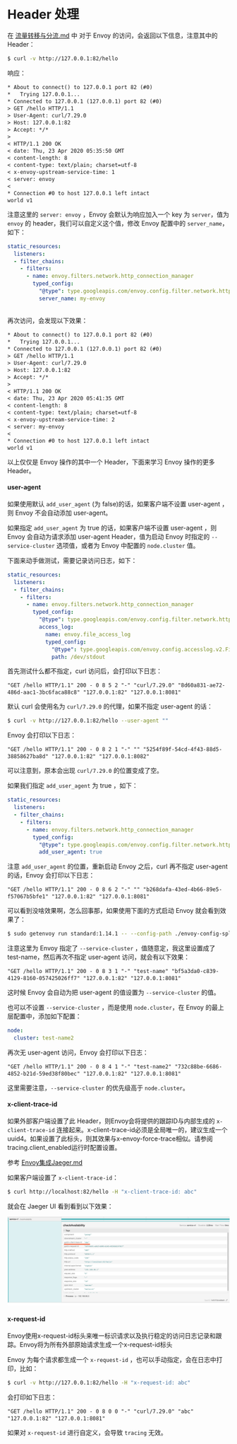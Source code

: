 # Header 处理



在 [流量转移与分流.md](流量转移与分流.md) 中  对于 Envoy 的访问，会返回以下信息，注意其中的 Header：

```bash
$ curl -v http://127.0.0.1:82/hello
```

响应：

```
* About to connect() to 127.0.0.1 port 82 (#0)
*   Trying 127.0.0.1...
* Connected to 127.0.0.1 (127.0.0.1) port 82 (#0)
> GET /hello HTTP/1.1
> User-Agent: curl/7.29.0
> Host: 127.0.0.1:82
> Accept: */*
> 
< HTTP/1.1 200 OK
< date: Thu, 23 Apr 2020 05:35:50 GMT
< content-length: 8
< content-type: text/plain; charset=utf-8
< x-envoy-upstream-service-time: 1
< server: envoy
< 
* Connection #0 to host 127.0.0.1 left intact
world v1
```

注意这里的 `server: envoy` ，Envoy 会默认为响应加入一个 key 为 `server`，值为 `envoy` 的 header，我们可以自定义这个值，修改 Envoy 配置中的 `server_name`，如下：

```yaml
static_resources:
  listeners:
  - filter_chains:
    - filters:
      - name: envoy.filters.network.http_connection_manager
        typed_config:
          "@type": type.googleapis.com/envoy.config.filter.network.http_connection_manager.v2.HttpConnectionManager
          server_name: my-envoy
         
```

再次访问，会发现以下效果：

```
* About to connect() to 127.0.0.1 port 82 (#0)
*   Trying 127.0.0.1...
* Connected to 127.0.0.1 (127.0.0.1) port 82 (#0)
> GET /hello HTTP/1.1
> User-Agent: curl/7.29.0
> Host: 127.0.0.1:82
> Accept: */*
> 
< HTTP/1.1 200 OK
< date: Thu, 23 Apr 2020 05:41:35 GMT
< content-length: 8
< content-type: text/plain; charset=utf-8
< x-envoy-upstream-service-time: 2
< server: my-envoy
< 
* Connection #0 to host 127.0.0.1 left intact
world v1
```



以上仅仅是 Envoy 操作的其中一个 Header，下面来学习 Envoy 操作的更多 Header。



#### user-agent

如果使用默认 `add_user_agent` (为 false)的话，如果客户端不设置 user-agent ，则 Envoy 不会自动添加 user-agent。

如果指定 `add_user_agent` 为 true 的话，如果客户端不设置 user-agent ，则 Envoy 会自动为请求添加 user-agent Header，值为启动 Envoy 时指定的 `--service-cluster` 选项值，或者为 Envoy 中配置的 `node.cluster` 值。

下面来动手做测试，需要记录访问日志，如下：

```yaml
static_resources:
  listeners:
  - filter_chains:
    - filters:
      - name: envoy.filters.network.http_connection_manager
        typed_config:
          "@type": type.googleapis.com/envoy.config.filter.network.http_connection_manager.v2.HttpConnectionManager
          access_log:
            name: envoy.file_access_log
            typed_config:
              "@type": type.googleapis.com/envoy.config.accesslog.v2.FileAccessLog
              path: /dev/stdout
```

首先测试什么都不指定，curl 访问后，会打印以下日志：

```
"GET /hello HTTP/1.1" 200 - 0 8 5 2 "-" "curl/7.29.0" "8d60a831-ae72-486d-aac1-3bc6faca88c8" "127.0.0.1:82" "127.0.0.1:8081"
```

默认 curl 会使用名为 `curl/7.29.0` 的代理，如果不指定 user-agent 的话：

```bash
$ curl -v http://127.0.0.1:82/hello --user-agent ""
```

Envoy 会打印以下日志：

```
"GET /hello HTTP/1.1" 200 - 0 8 2 1 "-" "" "5254f89f-54cd-4f43-88d5-38858627ba8d" "127.0.0.1:82" "127.0.0.1:8082"
```

可以注意到，原本会出现 `curl/7.29.0` 的位置变成了空。

如果我们指定 `add_user_agent` 为 true ，如下：

```yaml
static_resources:
  listeners:
  - filter_chains:
    - filters:
      - name: envoy.filters.network.http_connection_manager
        typed_config:
          "@type": type.googleapis.com/envoy.config.filter.network.http_connection_manager.v2.HttpConnectionManager
          add_user_agent: true
```

注意 `add_user_agent` 的位置，重新启动 Envoy 之后，curl 再不指定 user-agent 的话，Envoy 会打印以下日志：

```
"GET /hello HTTP/1.1" 200 - 0 8 6 2 "-" "" "b268dafa-43ed-4b66-89e5-f57067b5bfe1" "127.0.0.1:82" "127.0.0.1:8081"
```

可以看到没啥效果啊，怎么回事那，如果使用下面的方式启动 Envoy 就会看到效果了：

```bash
$ sudo getenvoy run standard:1.14.1 -- --config-path ./envoy-config-splitting.yaml --service-cluster test-name
```

注意这里为 Envoy 指定了 `--service-cluster` ，值随意定，我这里设置成了 test-name，然后再次不指定  user-agent 访问，就会有以下效果：

```
"GET /hello HTTP/1.1" 200 - 0 8 3 1 "-" "test-name" "bf5a3da0-c839-4129-8160-057425026ff7" "127.0.0.1:82" "127.0.0.1:8081"
```

这时候 Envoy 会自动为把 user-agent 的值设置为 `--service-cluster` 的值。

也可以不设置 `--service-cluster` ，而是使用 `node.cluster`，在 Envoy 的最上层配置中，添加如下配置：

```yaml
node:
  cluster: test-name2
```

再次无 user-agent 访问，Envoy 会打印以下日志：

```
"GET /hello HTTP/1.1" 200 - 0 8 4 1 "-" "test-name2" "732c88be-6686-4852-b21d-59ed38f80bec" "127.0.0.1:82" "127.0.0.1:8081"
```

这里需要注意，`--service-cluster` 的优先级高于  `node.cluster`。



#### x-client-trace-id

如果外部客户端设置了此 Header，则Envoy会将提供的跟踪ID与内部生成的 `x-client-trace-id` 连接起来。x-client-trace-id必须是全局唯一的，建议生成一个uuid4。如果设置了此标头，则其效果与x-envoy-force-trace相似。请参阅tracing.client_enabled运行时配置设置。

参考 [Envoy集成Jaeger.md](../../../Envoy集成Jaeger.md) 

如果客户端设置了 `x-client-trace-id`：

```bash
$ curl http://localhost:82/hello -H "x-client-trace-id: abc"
```

就会在 Jaeger UI 看到看到以下效果：

![image-20200423195441241](../../../../../resource/image-20200423195441241.png)







#### x-request-id

Envoy使用x-request-id标头来唯一标识请求以及执行稳定的访问日志记录和跟踪。Envoy将为所有外部原始请求生成一个x-request-id标头

Envoy 为每个请求都生成一个 `x-request-id` ，也可以手动指定，会在日志中打印，比如：

```bash
$ curl -v http://127.0.0.1:82/hello -H "x-request-id: abc"
```

会打印如下日志：

```
"GET /hello HTTP/1.1" 200 - 0 8 0 0 "-" "curl/7.29.0" "abc" "127.0.0.1:82" "127.0.0.1:8081"
```

如果对 `x-request-id` 进行自定义，会导致 `tracing` 无效。









